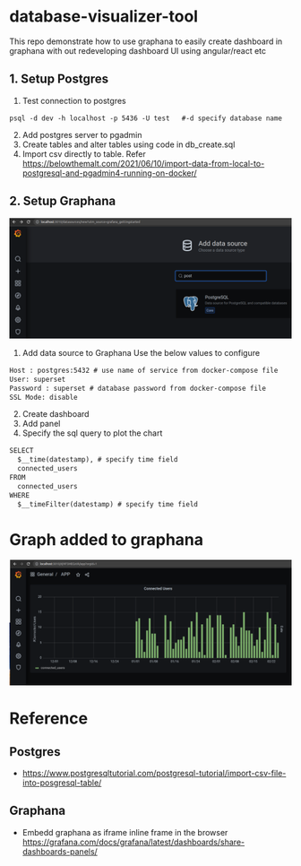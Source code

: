 # database-visualizer-tool
This repo demonstrate how to use graphana to easily create dashboard in graphana with out redeveloping dashboard UI using angular/react etc

## 1. Setup Postgres
1. Test connection to postgres
```
psql -d dev -h localhost -p 5436 -U test   #-d specify database name
```
2. Add postgres server to pgadmin
3. Create tables and alter tables using code in db_create.sql
4. Import csv directly to table. Refer  https://belowthemalt.com/2021/06/10/import-data-from-local-to-postgresql-and-pgadmin4-running-on-docker/

## 2. Setup Graphana
![postgres_datasource_in_graphana](images/postgres_datasource_in_graphana.png)

1. Add data source to Graphana
Use the below values to configure
```
Host : postgres:5432 # use name of service from docker-compose file
User: superset
Password : superset # database password from docker-compose file
SSL Mode: disable
```
2. Create dashboard
3. Add panel
4. Specify the sql query to plot the chart
```
SELECT
  $__time(datestamp), # specify time field
  connected_users
FROM
  connected_users
WHERE
  $__timeFilter(datestamp) # specify time field
```
# Graph added to graphana
![Panel added to dashboard](images/panel_added_to_dashboard.png)


# Reference
## Postgres
* https://www.postgresqltutorial.com/postgresql-tutorial/import-csv-file-into-posgresql-table/

## Graphana
* Embedd graphana as iframe inline frame in the browser 
https://grafana.com/docs/grafana/latest/dashboards/share-dashboards-panels/

